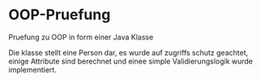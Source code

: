 # OOP-Pruefung
Pruefung zu OOP in form einer Java Klasse


Die klasse stellt eine Person dar, es wurde auf zugriffs schutz geachtet, einige Attribute sind berechnet und einee simple Validierungslogik wurde implementiert.
